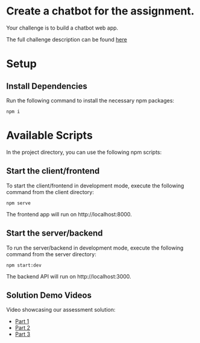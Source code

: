# Create a chatbot for the assignment.

Your challenge is to build a chatbot web app.

The full challenge description can be found [here](https://docs.google.com/document/d/1g9d3-i1bCUSCMYMcodb_YKX6J8K2QmeVT4S4qUyeZH8/edit?usp=sharing)

# Setup
## Install Dependencies
Run the following command to install the necessary npm packages:
```
npm i
```

# Available Scripts
In the project directory, you can use the following npm scripts:

## Start the client/frontend
To start the client/frontend in development mode, execute the following command from the client directory:
```
npm serve
```
The frontend app will run on http://localhost:8000.

## Start the server/backend
To run the server/backend in development mode, execute the following command from the server directory:
```
npm start:dev
```
The backend API will run on http://localhost:3000.


## Solution Demo Videos
Video showcasing our assessment solution:
- [Part 1](https://www.loom.com/share/0d2cf7193f854d1f8a3789fe184015cb?sid=2d61b608-576d-4272-8231-401e50133b4c)
- [Part 2](https://www.loom.com/share/e90f0d57295645efa769c21caafc65c7?sid=e4fa50ff-fe08-4245-9f99-84b169f429d2)
- [Part 3](https://www.loom.com/share/6bb4fda6cac745e58e033c22bf5a4092?sid=d9b81d9e-d5e0-48c7-af1e-5015d16bd71e)
